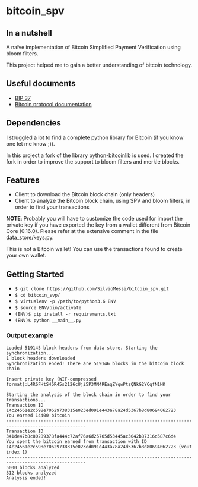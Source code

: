 # bitcoin_spv #

## In a nutshell ##
A naïve implementation of Bitcoin Simplified Payment Verification using bloom filters.

This project helped me to gain a better understanding of bitcoin technology.

## Useful documents ##

* [BIP 37](https://github.com/bitcoin/bips/blob/master/bip-0037.mediawiki) 
* [Bitcoin protocol documentation](https://en.bitcoin.it/wiki/Protocol_documentation)

## Dependencies ##

I struggled a lot to find a complete python library for Bitcoin (if you know one let me know ;)). 

In this project a [fork](https://github.com/SilvioMessi/python-bitcoinlib) of the library [python-bitcoinlib](https://github.com/petertodd/python-bitcoinlib) is used. I created the fork in order to improve the support to bloom filters and merkle blocks.

## Features ##
* Client to download the Bitcoin block chain (only headers)
* Client to analyze the Bitcoin block chain, using SPV and bloom filters, in order to find your transactions

__NOTE__: Probably you will have to customize the code used for import the private key if you have exported the key from a wallet different from Bitcoin Core (0.16.0). Please refer at the extensive comment in the file data_store/keys.py.

This is not a Bitcoin wallet! You can use the transactions found to create your own wallet.

## Getting Started ##

* ``` $ git clone https://github.com/SilvioMessi/bitcoin_spv.git ```
* ``` $ cd bitcoin_svp/ ```
* ``` $ virtualenv -p /path/to/python3.6 ENV ```
* ``` $ source ENV/bin/activate ```
* ``` (ENV)$ pip install -r requirements.txt ```
* ``` (ENV)$ python __main__.py ```

### Output example ###
```
Loaded 519145 block headers from data store. Starting the synchronization...
1 block headers downloaded
Synchronization ended! There are 519146 blocks in the bitcoin block chain

Insert private key (WIF-compressed format):L4R6FHtS46R45s2126cUji5P3MN4REagZYqwPtzQNkG2YCqfN1HK

Starting the analysis of the block chain in order to find your transactions...
Transaction ID 14c24561e2c598e70629738315e023ed091e443a78a24d5367b8d80694062723
You earned 14400 bitcoin
----------------------------------------------------------------------------------------------------
Transaction ID 341de47b8c80289378fa444c72af76a6d25705d53445ac3042b87316d587c6d4
You spent the bitcoin earned from transaction with ID
14c24561e2c598e70629738315e023ed091e443a78a24d5367b8d80694062723 (vout index 1)
----------------------------------------------------------------------------------------------------
5000 blocks analyzed
312 blocks analyzed
Analysis ended!
``` 
